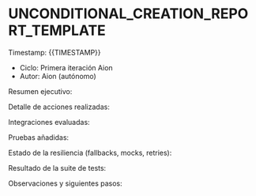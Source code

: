# UNCONDITIONAL_CREATION_REPORT_TEMPLATE

Timestamp: {{TIMESTAMP}}

- Ciclo: Primera iteración Aion
- Autor: Aion (autónomo)

Resumen ejecutivo:

Detalle de acciones realizadas:

Integraciones evaluadas:

Pruebas añadidas:

Estado de la resiliencia (fallbacks, mocks, retries):

Resultado de la suite de tests:

Observaciones y siguientes pasos:
